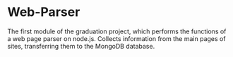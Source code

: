 # Web-Parser
The first module of the graduation project, which performs the functions of a web page parser on node.js. Collects information from the main pages of sites, transferring them to the MongoDB database.
